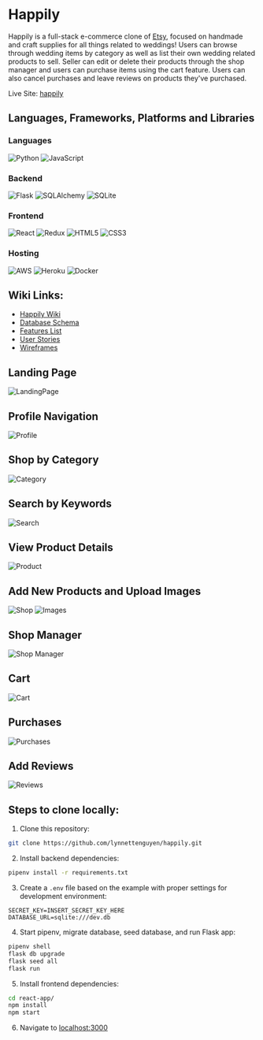 # Happily

Happily is a full-stack e-commerce clone of [Etsy](https://www.etsy.com/), focused on handmade and craft supplies for all things related to weddings! Users can browse through wedding items by category as well as list their own wedding related products to sell. Seller can edit or delete their products through the shop manager and users can purchase items using the cart feature. Users can also cancel purchases and leave reviews on products they've purchased.

Live Site: [happily](https://happily-app-etsy-clone.herokuapp.com/)

## Languages, Frameworks, Platforms and Libraries

### Languages
![Python](https://img.shields.io/badge/python-3670A0?style=for-the-badge&logo=python&logoColor=ffdd54) ![JavaScript](https://img.shields.io/badge/javascript-%23323330.svg?style=for-the-badge&logo=javascript&logoColor=%23F7DF1E) 

### Backend
![Flask](https://img.shields.io/badge/flask-%23000.svg?style=for-the-badge&logo=flask&logoColor=white) ![SQLAlchemy](https://img.shields.io/badge/SQLAlchemy-100000?style=for-the-badge&logo=sql&logoColor=BA1212&labelColor=AD0000&color=A90000) ![SQLite](https://img.shields.io/badge/sqlite-%2307405e.svg?style=for-the-badge&logo=sqlite&logoColor=white)

### Frontend
![React](https://img.shields.io/badge/react-%2320232a.svg?style=for-the-badge&logo=react&logoColor=%2361DAFB) ![Redux](https://img.shields.io/badge/redux-%23593d88.svg?style=for-the-badge&logo=redux&logoColor=white) ![HTML5](https://img.shields.io/badge/html5-%23E34F26.svg?style=for-the-badge&logo=html5&logoColor=white) ![CSS3](https://img.shields.io/badge/css3-%231572B6.svg?style=for-the-badge&logo=css3&logoColor=white)

### Hosting
![AWS](https://img.shields.io/badge/AWS-%23FF9900.svg?style=for-the-badge&logo=amazon-aws&logoColor=white) ![Heroku](https://img.shields.io/badge/heroku-%23430098.svg?style=for-the-badge&logo=heroku&logoColor=white) ![Docker](https://img.shields.io/badge/docker-%230db7ed.svg?style=for-the-badge&logo=docker&logoColor=white)

## Wiki Links:
* [Happily Wiki](https://github.com/lynnettenguyen/happily/wiki)
* [Database Schema](https://github.com/lynnettenguyen/happily/wiki/Database-Schema)
* [Features List](https://github.com/lynnettenguyen/happily/wiki/Features)
* [User Stories](https://github.com/lynnettenguyen/happily/wiki/User-Stories)
* [Wireframes](https://github.com/lynnettenguyen/happily/wiki/Wireframes)

## Landing Page
![LandingPage](https://user-images.githubusercontent.com/98368183/189165832-a80c9893-8f63-4eb0-bbae-508d91c5b831.png)

## Profile Navigation
![Profile](https://user-images.githubusercontent.com/98368183/189041311-706083b4-d86d-4bac-927d-4d46c8db151b.png)

## Shop by Category
![Category](https://user-images.githubusercontent.com/98368183/189034876-b7592329-7c69-499e-96ce-106cebea4c45.png)

## Search by Keywords
![Search](https://user-images.githubusercontent.com/98368183/189196125-8f82b0b7-9bc1-41c3-9aff-938d0b755e65.png)

## View Product Details
![Product](https://user-images.githubusercontent.com/98368183/189035269-5fc21528-128c-4f03-915d-495e0fc9a6d1.png)

## Add New Products and Upload Images
![Shop](https://user-images.githubusercontent.com/98368183/189037556-5e7a4281-7a92-4b96-9866-bf7343804544.png)
![Images](https://user-images.githubusercontent.com/98368183/189039129-51ef2d27-9f05-4b52-a941-37d56b1bff61.png)

## Shop Manager
![Shop Manager](https://user-images.githubusercontent.com/98368183/189034934-c9756ef5-9fd4-450c-8aa0-59dc27193b30.png)

## Cart
![Cart](https://user-images.githubusercontent.com/98368183/189035094-43a6f6fc-9226-4cfe-b0e1-b968bfa5f7e0.png)

## Purchases
![Purchases](https://user-images.githubusercontent.com/98368183/189035869-5703e2ca-434c-4aff-a76a-bff31172da4d.png)

## Add Reviews
![Reviews](https://user-images.githubusercontent.com/98368183/189035780-7664e7e8-b2e2-40f7-af8a-b27f9d3f57b3.png)


## Steps to clone locally:
1. Clone this repository:
```bash
git clone https://github.com/lynnettenguyen/happily.git
```

2. Install backend dependencies:

```bash
pipenv install -r requirements.txt
```

3. Create a `.env` file based on the example with proper settings for development environment:
```
SECRET_KEY=INSERT_SECRET_KEY_HERE
DATABASE_URL=sqlite:///dev.db
```

4. Start pipenv, migrate database, seed database, and run Flask app:

```bash
pipenv shell
flask db upgrade
flask seed all
flask run
```

5. Install frontend dependencies: 

```bash
cd react-app/
npm install
npm start
```

6. Navigate to [localhost:3000](http://localhost:3000)

